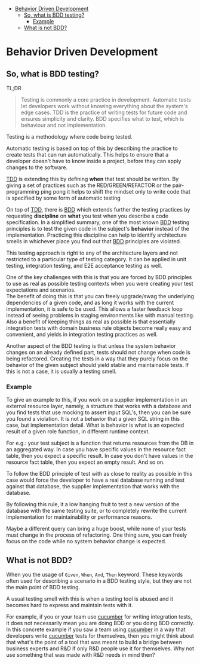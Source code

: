 <!-- START doctoc generated TOC please keep comment here to allow auto update -->
<!-- DON'T EDIT THIS SECTION, INSTEAD RE-RUN doctoc TO UPDATE -->


- [Behavior Driven Development](#behavior-driven-development)
  - [So, what is BDD testing?](#so-what-is-bdd-testing)
    - [Example](#example)
  - [What is not BDD?](#what-is-not-bdd)

<!-- END doctoc generated TOC please keep comment here to allow auto update -->

# Behavior Driven Development

## So, what is BDD testing?

TL;DR
> Testing is commonly a core practice in development.
  Automatic tests let developers work without knowing everything about the system's edge cases.
  TDD is the practice of writing tests for future code and ensures simplicity and clarity.
  BDD specifies what to test, which is behaviour and not implementation.

Testing is a methodology where code being tested.

Automatic testing is based on top of this by describing the practice to create tests that can run automatically.
This helps to ensure that a developer doesn't have to know inside a project,
before they can apply changes to the software.

[TDD][tdd-wiki-link] is extending this by defining **when** that test should be written.
By giving a set of practices such as the RED/GREEN/REFACTOR 
or the pair-programming ping pong it helps to shift the mindset 
only to write code that is specified by some form of automatic testing 

On top of [TDD][tdd-wiki-link], there is [BDD][bdd-wiki-link] which extends further the testing practices by 
requesting **discipline** on **what** you test when you describe a code specification.
In a simplified summary, one of the most known [BDD][bdd-wiki-link] testing principles is
to test the given code in the subject's **behavior** instead of the implementation.
Practicing this discipline can help to identify architecture smells in whichever place you find out that
[BDD][bdd-wiki-link] principles are violated.

This testing approach is right to any of the architecture layers
and not restricted to a particular type of testing category.
It can be applied in unit testing, integration testing, and E2E acceptance testing as well. 

One of the key challenges with this is that you are forced by BDD principles to use as real as possible testing contexts
when you were creating your test expectations and scenarios.   
The benefit of doing this is that you can freely upgrade/swag the underlying dependencies of a given code,
and as long it works with the current implementation, it is safe to be used.
This allows a faster feedback loop instead of seeing problems in staging environments like with manual testing. 
Also a benefit of keeping things as real as possible is that essentially integration tests
with domain business rule objects become really easy and convenient, and yields in integration testing practices as well.

Another aspect of the BDD testing is that unless the system behavior changes on an already defined part,
tests should not change when code is being refactored.
Creating the tests in a way that they purely focus on the behavior of the given subject should yield stable and maintainable tests.
If this is not a case, it is usually a testing smell. 

### Example

To give an example to this, if you work on a supplier implementation in an external resource layer,
namely, a structure that works with a database and you find tests that use mocking to assert input SQL's,
then you can be sure you found a violation.
It is not a behavior that a given SQL string in this case, but implementation detail.
What is behavior is what is an expected result of a given role function, in different runtime context.

For e.g.:
    your test subject is a function that returns resources from the DB in an aggregated way.
    In case you have specific values in the resource fact table, then you expect a specific result.
    In case you don't have values in the resource fact table, then you expect an empty result.
    And so on.

To follow the BDD principle of test with as close to reality as possible in this case would force the developer
to have a real database running and test against that database, the supplier implementation that works with the database.    

By following this rule, it a low hanging fruit to test a new version of the database with the same testing suite,
or to completely rewrite the current implementation for maintainability or performance reasons.

Maybe a different query can bring a huge boost, while none of your tests must change in the process of refactoring.
One thing sure, you can freely focus on the code while no system behavior change is expected.  

## What is not BDD?

When you the usage of `Given`, `When`, `And`, `Then` keyword. 
These keywords often used for describing a scenario in a BDD testing style,
but they are not the main point of BDD testing.

A usual testing smell with this is when a testing tool is abused
and it becomes hard to express and maintain tests with it.

For example, if you or your team use [cucumber][cucumber-link] for writing integration tests,
it does not necessarily mean you are doing BDD or you doing BDD correctly.
In this concrete example if you saw a team using [cucumber][cucumber-link] in a way that
developers write [cucumber][cucumber-link] tests for themselves,
then you might think about that what's the point of a tool that was meant to build a bridge between business experts
and R&D if only R&D people use it for themselves.
Why not use something that was made with R&D needs in mind then?

[tdd-wiki-link]: https://en.wikipedia.org/wiki/Test-driven_development
[bdd-wiki-link]: https://en.wikipedia.org/wiki/Behavior-driven_development
[cucumber-link]: https://cucumber.io/
